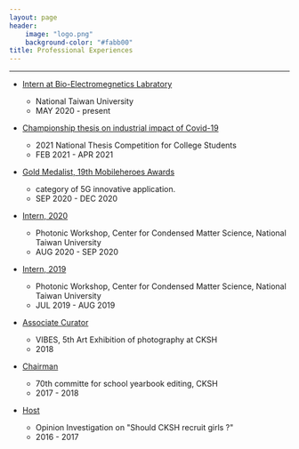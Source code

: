 ```yaml
---
layout: page
header:
    image: "logo.png"
    background-color: "#fabb00"
title: Professional Experiences
---
```


---

- [Intern at Bio-Electromegnetics Labratory](/experiences/Iot/)
    - National Taiwan University
    - MAY 2020 - present

- [Championship thesis on industrial impact of Covid-19](/experiences/covidthesis)
    - 2021 National Thesis Competition for College Students
    - FEB 2021 - APR 2021

- [Gold Medalist, 19th Mobileheroes Awards](/experiences/5G)
    - category of 5G innovative application.
    - SEP 2020 - DEC 2020

- [Intern, 2020](/experiences/intern_at_PW_2020)
    - Photonic Workshop, Center for Condensed Matter Science, National Taiwan University
    - AUG 2020 - SEP 2020

- [Intern, 2019](/experiences/intern_at_PW_2019)
    - Photonic Workshop, Center for Condensed Matter Science, National Taiwan University
    - JUL 2019 - AUG 2019

- [Associate Curator](/experiences/AssociateCurator)
    - VIBES, 5th Art Exhibition of photography at CKSH
    - 2018

- [Chairman](/experiences/CKyearbook)
    - 70th committe for school yearbook editing, CKSH
    - 2017 - 2018

- [Host](/experiences/CKgirls)
    - Opinion Investigation on "Should CKSH recruit girls ?"
    - 2016 - 2017